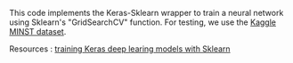 This code implements the Keras-Sklearn wrapper to train a neural network using Sklearn's "GridSearchCV" function. For testing, we use the [Kaggle MINST dataset](https://www.kaggle.com/c/digit-recognizer/data).

Resources : [training Keras deep learing models with Sklearn](https://machinelearningmastery.com/use-keras-deep-learning-models-scikit-learn-python/)